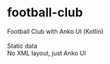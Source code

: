 # football-club
Football Club with Anko UI (Kotlin) <br/>
<br/>
Static data<br/>
No XML layout, just Anko UI
